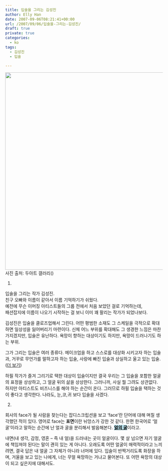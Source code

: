 ```yaml
---
title: 입술을 그리는 김성진
author: Elly Han
date: 2007-09-06T08:21:41+00:00
url: /2007/09/06/입술을-그리는-김성진/
draft: true
private: true
categories:
  - ko
tags:
  - 김성진
  - 입술

---
```

<img src="https://i1.wp.com/ellysalley.com/wp-content/uploads/2007/09/1007965237.jpg?resize=506%2C629" width="506" height="629" data-recalc-dims="1" />  
사진 출처: 두아트 갤러리(<http://www.doart.co.kr/new/exhibition/p12.htm>) 

  


1. 

  


입술을 그리는 작가 김성진.  
친구 오빠와 이름이 같아서 이름 기억하기가 쉬웠다.  
예전에 무슨 이머징 아티스트들의 그룹 전에서 처음 보았던 걸로 기억하는데,  
패션잡지에 이름이 나오기 시작하는 걸 보니 이미 꽤 팔리는 작가가 되었나보다. 

김성진은 입술을 클로즈업해서 그린다. 어떤 평범한 소재도 그 스케일을 극적으로 확대하면 일상성을 잃어버리기 마련이다. 신체 어느 부위를 확대해도 그 생경한 느낌은 마찬가지겠지만, 입술은 유난하다. 욕망이 향하는 대상이기도 하지만, 욕망이 드러나기도 하는 부위. 

그가 그리는 입술은 여러 종류다. 메이크업을 하고 스스로를 대상화 시키고자 하는 입술과, 거꾸로 무언가를 말하고자 하는 입술, 사랑에 빠진 입술과 상실하고 울고 있는 입술. ([더 보기][1])

하필 작가가 즐겨 그리기로 택한 대상이 입술이지만 결국 우리는 그 입술을 포함한 얼굴의 표정을 상상하고, 그 얼굴 뒤의 삶을 상상한다. 그러니까, 사실 뭘 그려도 상관없다. 하지만 아티스트도 비즈니스를 해야 하는 순간이 온다. 그러므로 하필 입술을 택하는 것이 좋다고 생각한다. 나라도, 눈,코,귀 보다 입술을 사겠다.  


  


2. 

  


회사의 face가 될 사람을 찾는다는 잡디스크립션을 보고 &#8216;face&#8217;란 단어에 대해 며칠 생각했던 적이 있다. 영어로 face는 **표면**이란 뉘앙스가 강한 것 같다. 한편 한국어로 &#8216;얼굴&#8217;이라고 말하는 순간에 난 얼과 굴을 분리해서 발음해본다. <SPAN style="color:black;background-color:#b6dde8;text-decoration:underline;"><STRONG>얼의 굴</STRONG></SPAN>이라고.

내면(내 생각, 감정, 영혼 – 즉 내 얼)을 드러내는 곳이 얼굴이다. 몇 살 넘으면 자기 얼굴에 책임져야 된다는 말이 괜히 있는 게 아니다. 오래도록 어떤 얼굴이 매력적이라고 느끼려면, 결국 답은 내 얼굴 그 자체가 아니라 너머에 있다. 입술이 반짝거리도록 화장을 하며, 거울을 보고 있는 나에게, 너는 무얼 욕망하는 거냐고 물어본다. 또 어떤 욕망의 대상이 되고 싶은지에 대해서도.

 [1]: http://www.doart.co.kr/new/exhibition/p12/img.htm